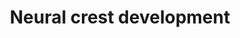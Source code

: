---
annotations:
- id: PW:0000650
  parent: signaling pathway
  type: Pathway Ontology
  value: signaling pathway pertinent to development
authors:
- Gwo
- MaintBot
- Ddigles
- Khanspers
communities:
- CIRM_Related
description: This pathway displays genes required for different processes in neural
  crest development. It is based on genetic and signaling interactions.
last-edited: 2014-01-29
organisms:
- Danio rerio
redirect_from:
- /index.php/Pathway:WP548
- /instance/WP548
revision: null
schema-jsonld:
- '@context': https://schema.org/
  '@id': https://wikipathways.github.io/pathways/WP548.html
  '@type': Dataset
  creator:
    '@type': Organization
    name: WikiPathways
  description: This pathway displays genes required for different processes in neural
    crest development. It is based on genetic and signaling interactions.
  keywords:
  - aox3
  - bcmo1
  - bmp2b
  - bmp7a
  - bmp7b
  - csf1r
  - dct
  - dlx1a
  - dlx2a
  - dlx3b
  - dlx4a
  - dlx4b
  - dlx5a
  - ednrb1
  - egr2b
  - foxd3
  - gch2
  - gchfr
  - id2a
  - kita
  - kitb
  - ltk
  - mbp
  - mbz
  - mitfa
  - msxb
  - msxc
  - msxe
  - myca
  - oca2
  - pah
  - pax3a
  - pax7a
  - pcbd1
  - phox2b
  - plp1a
  - plp1b
  - pts
  - qdpra
  - qdprb1
  - ret1
  - silva
  - silvb
  - slc24a5
  - slc45a2
  - snai1b
  - sox10
  - sox9b
  - spra
  - tfap2a
  - twist1a
  - twist1b
  - tyr
  - tyrp1b
  - wnt8a
  - zic1
  - zic2a
  - zic2b
  - zic3
  - zic5
  license: CC0
  name: Neural crest development
seo: CreativeWork
title: Neural crest development
wpid: WP548
---